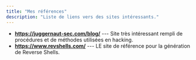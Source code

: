 ```yaml
---
title: "Mes références"
description: "Liste de liens vers des sites intéressants."
---
```


- **https://juggernaut-sec.com/blog/** --- Site très intéressant rempli de procédures et de méthodes utilisées en hacking.
- **https://www.revshells.com/** --- LE site de référence pour la génération de Reverse Shells.